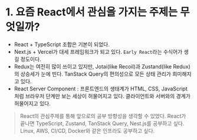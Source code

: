 # 1. 요즘 React에서 관심을 가지는 주제는 무엇일까?

- React + TypeScript 조합은 기본이 되었다.
- Next.js + Vercel가 대세 프레임워크가 되고 있다. `Early React`라는 수식어가 생길 정도이다.
- Redux는 여전히 많이 쓰이고 있지만, Jotai(like Recoil)과 Zustand(like Redux)의 상승세가 눈에 띤다. TanStack Query의 편의성으로 모든 상태 관리가 희미해지고 있다.
- React Server Component : 프론트엔드의 생태계가 HTML, CSS, JavaScript처럼 브라우저 단계만 보는 세상이 허물어지고 있다. 클라이언트와 서버와의 경계가 허물어지고 있다.

> React의 관심주제를 통해 앞으로의 공부 방향성을 생각할 수 있었다. React가 끝나면 TypeScript, Zustand, TanStack Query, Nest.js를 공부하고 싶다. Linux, AWS, CI/CD, Docker와 같은 인프라도 공부하고 싶다.
